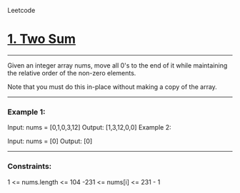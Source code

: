 Leetcode
<h1><a href="https://leetcode.com/problems/move-zeroes"> 1. Two Sum </a> </h1> 
<hr>

<p> Given an integer array nums, move all 0's to the end of it while maintaining the relative order of the non-zero elements. </p>

 <p> Note that you must do this in-place without making a copy of the array. </p>
 
<hr>

<h3>  Example 1: </h3>

Input: nums = [0,1,0,3,12]
Output: [1,3,12,0,0]
Example 2:

Input: nums = [0]
Output: [0]

<hr>

<h3> Constraints: </h3>

1 <= nums.length <= 104
-231 <= nums[i] <= 231 - 1

